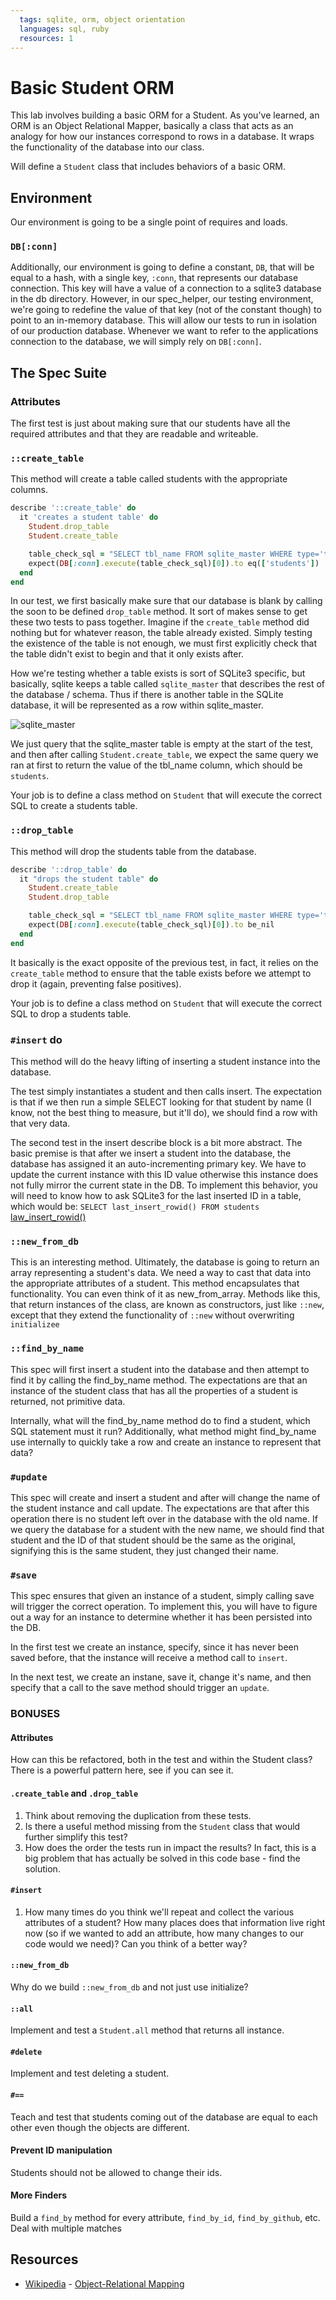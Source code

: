 ```yaml
---
  tags: sqlite, orm, object orientation
  languages: sql, ruby
  resources: 1
---
```


# Basic Student ORM

This lab involves building a basic ORM for a Student. As you've learned, an ORM is an Object Relational Mapper, basically a class that acts as an analogy for how our instances correspond to rows in a database. It wraps the functionality of the database into our class.

Will define a `Student` class that includes behaviors of a basic ORM.

## Environment

Our environment is going to be a single point of requires and loads. 

### `DB[:conn]`

Additionally, our environment is going to define a constant, `DB`, that will be equal to a hash, with a single key, `:conn`, that represents our database connection. This key will have a value of a connection to a sqlite3 database in the db directory. However, in our spec_helper, our testing environment, we're going to redefine the value of that key (not of the constant though) to point to an in-memory database. This will allow our tests to run in isolation of our production database. Whenever we want to refer to the applications connection to the database, we will simply rely on `DB[:conn]`.

## The Spec Suite

### Attributes

The first test is just about making sure that our students have all the required attributes and that they are readable and writeable.

### `::create_table`

This method will create a table called students with the appropriate columns.

```ruby
describe '::create_table' do
  it 'creates a student table' do
    Student.drop_table
    Student.create_table

    table_check_sql = "SELECT tbl_name FROM sqlite_master WHERE type='table' AND tbl_name='students';"
    expect(DB[:conn].execute(table_check_sql)[0]).to eq(['students'])
  end
end
```

In our test, we first basically make sure that our database is blank by calling the soon to be defined `drop_table` method. It sort of makes sense to get these two tests to pass together. Imagine if the `create_table` method did nothing but for whatever reason, the table already existed. Simply testing the existence of the table is not enough, we must first explicitly check that the table didn't exist to begin and that it only exists after.

How we're testing whether a table exists is sort of SQLite3 specific, but basically, sqlite keeps a table called `sqlite_master` that describes the rest of the database / schema. Thus if there is another table in the SQLite database, it will be represented as a row within sqlite_master.

![sqlite_master](http://dl.dropboxusercontent.com/s/j98mxmd5d4uec9g/2014-02-18%20at%2011.21%20AM.png)

We just query that the sqlite_master table is empty at the start of the test,
and then after calling `Student.create_table`, we expect the same query we ran at first to return the value of the tbl_name column, which should be `students`.

Your job is to define a class method on `Student` that will execute the correct SQL to create a students table.

### `::drop_table`

This method will drop the students table from the database.

```ruby
describe '::drop_table' do
  it "drops the student table" do
    Student.create_table
    Student.drop_table

    table_check_sql = "SELECT tbl_name FROM sqlite_master WHERE type='table' AND tbl_name='students';"
    expect(DB[:conn].execute(table_check_sql)[0]).to be_nil
  end
end
```

It basically is the exact opposite of the previous test, in fact, it relies on the `create_table` method to ensure that the table exists before we attempt to drop it (again, preventing false positives). 

Your job is to define a class method on `Student` that will execute the correct SQL to drop a students table.

### `#insert` do

This method will do the heavy lifting of inserting a student instance into the database.

The test simply instantiates a student and then calls insert. The expectation is that if we then run a simple SELECT looking for that student by name (I know, not the best thing to measure, but it'll do), we should find a row with that very data.

The second test in the insert describe block is a bit more abstract. The basic premise is that after we insert a student into the database, the database has assigned it an auto-incrementing primary key. We have to update the current instance with this ID value otherwise this instance does not fully mirror the current state in the DB. To implement this behavior, you will need to know how to ask SQLite3 for the last inserted ID in a table, which would be: `SELECT last_insert_rowid() FROM students` [law_insert_rowid()](http://www.sqlite.org/lang_corefunc.html#last_insert_rowid)

### `::new_from_db`

This is an interesting method. Ultimately, the database is going to return an array representing a student's data. We need a way to cast that data into the appropriate attributes of a student. This method encapsulates that functionality. You can even think of it as new_from_array. Methods like this, that return instances of the class, are known as constructors, just like `::new`, except that they extend the functionality of `::new` without overwriting `initializee`

### `::find_by_name`

This spec will first insert a student into the database and then attempt to find it by calling the find_by_name method. The expectations are that an instance of the student class that has all the properties of a student is returned, not primitive data.

Internally, what will the find_by_name method do to find a student, which SQL statement must it run? Additionally, what method might find_by_name use internally to quickly take a row and create an instance to represent that data?

### `#update`

This spec will create and insert a student and after will change the name of the student instance and call update. The expectations are that after this operation there is no student left over in the database with the old name. If we query the database for a student with the new name, we should find that student and the ID of that student should be the same as the original, signifying this is the same student, they just changed their name.

### `#save`

This spec ensures that given an instance of a student, simply calling save will trigger the correct operation. To implement this, you will have to figure out a way for an instance to determine whether it has been persisted into the DB.

In the first test we create an instance, specify, since it has never been saved before, that the instance will receive a method call to `insert`.

In the next test, we create an instane, save it, change it's name, and then specify that a call to the save method should trigger an `update`.

### BONUSES

#### Attributes

How can this be refactored, both in the test and within the Student class? There is a powerful pattern here, see if you can see it.

#### `.create_table` and `.drop_table`

1. Think about removing the duplication from these tests.
2. Is there a useful method missing from the `Student` class that would further simplify this test?
3. How does the order the tests run in impact the results? In fact, this is a big problem that has actually be solved in this code base - find the solution.

#### `#insert`

1. How many times do you think we'll repeat and collect the various attributes of a student? How many places does that information live right now (so if we wanted to add an attribute, how many changes to our code would we need)? Can you think of a better way?

#### `::new_from_db`

Why do we build `::new_from_db` and not just use initialize?

#### `::all`

Implement and test a `Student.all` method that returns all instance.

#### `#delete`

Implement and test deleting a student.

#### `#==`

Teach and test that students coming out of the database are equal to each other even though the objects are different.

#### Prevent ID manipulation

Students should not be allowed to change their ids.

#### More Finders

Build a `find_by` method for every attribute, `find_by_id`, `find_by_github`, etc. Deal with multiple matches

## Resources
* [Wikipedia](http://en.wikipedia.org/) - [Object-Relational Mapping](http://en.wikipedia.org/wiki/Object-relational_mapping)
